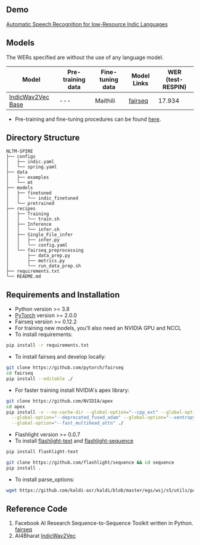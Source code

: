 ## Demo
[Automatic Speech Recognition for low-Resource Indic Languages](https://amartyaveer.github.io/ASR-Deploy/)

## Models

The WERs specified are without the use of any language model.

Model | Pre-training data | Fine-tuning data | Model Links | WER (test-RESPIN)
|---|---|---|---|---
[IndicWav2Vec Base](https://indic-asr-public.objectstore.e2enetworks.net/aaai_ckpts/pretrained_models/indicw2v_base_pretrained.pt) | --- | Maithili | [fairseq](https://media.githubusercontent.com/media/Amartyaveer/NLTM-Spire/main/Models/Finetuned/indic_finetuned/mt_checkpoint_best.pt?download=true) | 17.934


* Pre-training and fine-tuning procedures can be found [here]().

## Directory Structure
```
NLTM-SPIRE
├── configs
│   ├── indic.yaml
│   └── spring.yaml
├── data
│   ├── examples
│   └── mt
├── models
│   ├── finetuned
│   │   └── indic_finetuned
│   └── pretrained
├── recipes
│   ├── Training
│   │   └── train.sh
│   ├── Inference
│   │   └── infer.sh
│   ├── Single_File_infer
│   │   ├── infer.py
│   │   └── config.yaml
│   └── fairseq_preprocessing
│       ├── data_prep.py
│       ├── metrics.py
│       └── run_data_prep.sh
├── requirements.txt
└── README.md
```

## Requirements and Installation
* Python version >= 3.8
* [PyTorch](https://pytorch.org/) version >= 2.0.0
* Fairseq version >= 0.12.2
* For training new models, you'll also need an NVIDIA GPU and NCCL
* To install requirements:

```bash
pip install -r requirements.txt
```
* To install fairseq and develop locally:

``` bash
git clone https://github.com/pytorch/fairseq
cd fairseq
pip install --editable ./
```
* For faster training install NVIDIA's apex library:
```bash
git clone https://github.com/NVIDIA/apex
cd apex
pip install -v --no-cache-dir --global-option="--cpp_ext" --global-option="--cuda_ext" \
  --global-option="--deprecated_fused_adam" --global-option="--xentropy" \
  --global-option="--fast_multihead_attn" ./
```
* Flashlight version >= 0.0.7
* To install [flashlight-text](https://github.com/flashlight/text) and [flashlight-sequence](https://github.com/flashlight/sequence)
```bash
pip install flashlight-text

git clone https://github.com/flashlight/sequence && cd sequence
pip install .
```
* To install parse_options:
```bash
wget https://github.com/kaldi-asr/kaldi/blob/master/egs/wsj/s5/utils/parse_options.sh && mv parse_options.sh /usr/local/bin/
```

## Reference Code
1. Facebook AI Research Sequence-to-Sequence Toolkit written in Python. [fairseq](https://github.com/facebookresearch/fairseq)
2. AI4Bharat [IndicWav2Vec](https://ai4bharat.iitm.ac.in/indicwav2vec/)



